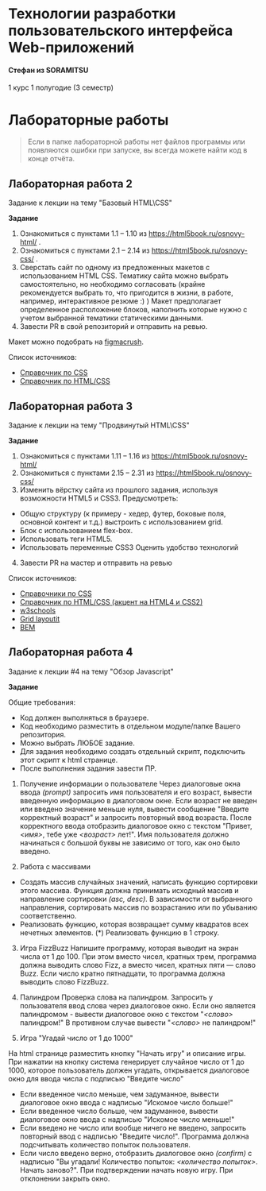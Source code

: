 # Технологии разработки пользовательского интерфейса Web-приложений

#### Стефан из SORAMITSU

1 курс 1 полугодие (3 семестр)

# Лабораторные работы

> Если в папке лабораторной работы нет файлов программы или появляются ошибки при запуске, вы всегда можете найти код в конце отчёта.

## Лабораторная работа 2

Задание к лекции на тему "Базовый HTML\CSS"

**Задание**

1. Ознакомиться с пунктами 1.1 – 1.10 из https://html5book.ru/osnovy-html/ .
2. Ознакомиться с пунктами 2.1 – 2.14 из https://html5book.ru/osnovy-css/ .
3. Сверстать сайт по одному из предложенных макетов с использованием HTML CSS. 
Тематику сайта можно выбрать самостоятельно, но необходимо согласовать (крайне рекомендуется выбрать то, что пригодится в жизни, в работе, например, интерактивное резюме :) )
Макет предполагает определенное расположение блоков, наполнить которые нужно с учетом выбранной тематики статическими данными.
4. Завести PR в свой репозиторий и отправить на ревью.

Макет можно подобрать на [figmacrush](https://www.figmacrush.com/figma-website-templates/).

Список источников:
- [Справочник по CSS](https://html5book.ru/css-css3/)
- [Справочник по HTML/CSS](http://htmlbook.ru/)

## Лабораторная работа 3

Задание к лекции на тему "Продвинутый HTML\CSS"

**Задание**

1. Ознакомиться с пунктами 1.11 – 1.16 из https://html5book.ru/osnovy-html/
2. Ознакомиться с пунктами 2.15 – 2.31 из https://html5book.ru/osnovy-css/
3. Изменить вёрстку сайта из прошлого задания, используя возможности HTML5 и CSS3. Предусмотреть:
+ Общую структуру (к примеру - хедер, футер, боковые поля, основной контент и т.д.) выстроить с использованием grid.
+ Блок с использованием flex-box.
+ Использовать теги HTML5.
+ Использовать переменные CSS3 Оценить удобство технологий
4. Завести PR на мастер и отправить на ревью

Список источников:
- [Справочники по CSS](https://html5book.ru/css-css3/) 
- [Справочник по HTML/CSS (акцент на HTML4 и CSS2)](http://htmlbook.ru/) 
- [w3schools](https://www.w3schools.com/ )
- [Grid layoutit](https://grid.layoutit.com/ )
- [BEM](https://ru.bem.info/methodology/quick-start/)

## Лабораторная работа 4

Задание к лекции #4 на тему "Обзор Javascript"

**Задание**

Общие требования:
* Код должен выполняться в браузере.
* Код необходимо разместить в отдельном модуле/папке Вашего репозитория.
* Можно выбрать ЛЮБОЕ задание.
* Для задания необходимо создать отдельный скрипт, подключить этот скрипт к html странице.
* После выполнения задания завести ПР.

1. Получение информации о пользователе
Через диалоговые окна ввода _(prompt)_ запросить имя пользователя и его возраст, вывести введенную информацию в диалоговом окне.
Если возраст не введен или введено значение меньше нуля, вывести сообщение "Введите корректный возраст" и запросить повторный ввод возраста. 
После корректного ввода отобразить диалоговое окно с текстом "Привет, _<имя>_, тебе уже _<возраст>_ лет!".
Имя пользователя должно начинаться с большой буквы не зависимо от того, как оно было введено.
   
2. Работа с массивами
- Создать массив случайных значений, написать функцию сортировки этого массива. 
   Функция должна принимать исходный массив и направление сортировки _(asc, desc)_. 
   В зависимости от выбранного направления, сортировать массив по возрастанию или по убыванию соответственно.
- Реализовать функцию, которая возвращает сумму квадратов всех нечетных элементов. (*) Реализовать функцию в 1 строку.

3. Игра FizzBuzz 
Напишите программу, которая выводит на экран числа от 1 до 100. При этом вместо чисел, кратных трем, программа должна 
выводить слово Fizz, а вместо чисел, кратных пяти — слово Buzz. Если число кратно пятнадцати, то программа должна 
выводить слово FizzBuzz.

4. Палиндром
 Проверка слова на палиндром. Запросить у пользователя ввод слова через диалоговое окно.
  Если оно является палиндромом - вывести диалоговое окно с текстом "_<слово>_ палиндром!"
   В противном случае вывести "_<слово>_ не палиндром!"

5. Игра "Угадай число от 1 до 1000"

На html странице разместить кнопку "Начать игру" и описание игры.
При нажатии на кнопку система генерирует случайное число от 1 до 1000, которое пользователь должен угадать,
открывается диалоговое окно для ввода числа с подписью "Введите число"

- Если введенное число меньше, чем задуманное, вывести диалоговое окно ввода с надписью "Искомое число больше!"
- Если введенное число больше, чем задуманное, вывести диалоговое окно ввода с надписью "Искомое число меньше!"
- Если введено не число или вообще ничего не введено, запросить повторный ввод с надписью "Введите число!". Программа должна подсчитывать количество попыток пользователя.
- Если число введено верно, отобразить диалоговое окно _(confirm)_ с надписью  "Вы угадали! Количество попыток: _<количество попыток>_. Начать заново?". При подтверждении начать новую игру. При отклонении закрыть окно.
